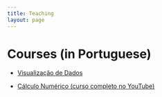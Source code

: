 ```yaml
---
title: Teaching
layout: page
---
```


# Courses (in Portuguese)

* [Visualização de Dados](/datavis-course/)

* [Cálculo Numérico (curso completo no YouTube)](https://www.youtube.com/watch?v=wFUdTZukl7U&list=PLomBG50UAP0m9ukqkap2GqlPXOBUq8FaL)
